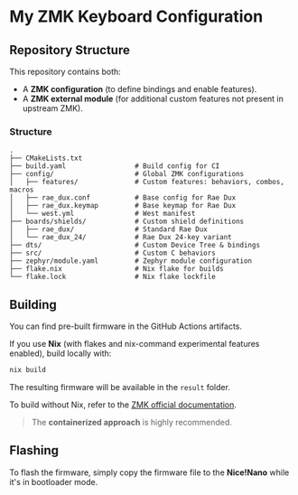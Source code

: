 # My ZMK Keyboard Configuration

## Repository Structure
This repository contains both:
- A **ZMK configuration** (to define bindings and enable features).
- A **ZMK external module** (for additional custom features not present in upstream ZMK).

### Structure
```text
.
├── CMakeLists.txt             
├── build.yaml                 # Build config for CI
├── config/                    # Global ZMK configurations
│   ├── features/              # Custom features: behaviors, combos, macros
│   ├── rae_dux.conf           # Base config for Rae Dux
│   ├── rae_dux.keymap         # Base keymap for Rae Dux
│   └── west.yml               # West manifest
├── boards/shields/            # Custom shield definitions
│   ├── rae_dux/               # Standard Rae Dux
│   └── rae_dux_24/            # Rae Dux 24-key variant
├── dts/                       # Custom Device Tree & bindings
├── src/                       # Custom C behaviors
├── zephyr/module.yaml         # Zephyr module configuration
├── flake.nix                  # Nix flake for builds
└── flake.lock                 # Nix flake lockfile
````

## Building

You can find pre-built firmware in the GitHub Actions artifacts.

If you use **Nix** (with flakes and nix-command experimental features enabled), build locally with:

```sh
nix build
```

The resulting firmware will be available in the `result` folder.

To build without Nix, refer to the [ZMK official documentation](https://zmk.dev/docs/development/local-toolchain/setup).

> The **containerized approach** is highly recommended.

## Flashing

To flash the firmware, simply copy the firmware file to the **Nice!Nano** while it's in bootloader mode.
